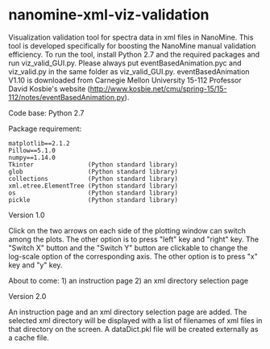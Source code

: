 # nanomine-xml-viz-validation
Visualization validation tool for spectra data in xml files in NanoMine. This tool is developed specifically for boosting the NanoMine manual validation efficiency. To run the tool, install Python 2.7 and the required packages and run viz_valid_GUI.py. Please always put eventBasedAnimation.pyc and viz_valid.py in the same folder as viz_valid_GUI.py. eventBasedAnimation V1.10 is downloaded from Carnegie Mellon University 15-112 Professor David Kosbie's website (http://www.kosbie.net/cmu/spring-15/15-112/notes/eventBasedAnimation.py).

Code base: Python 2.7

Package requirement:

    matplotlib==2.1.2
    Pillow==5.1.0
    numpy==1.14.0
    Tkinter               (Python standard library)
    glob                  (Python standard library)
    collections           (Python standard library)
    xml.etree.ElementTree (Python standard library)
    os                    (Python standard library)
    pickle                (Python standard library)

Version 1.0

Click on the two arrows on each side of the plotting window can switch among the plots. The other option is to press "left" key and "right" key. The "Switch X" button and the "Switch Y" button are clickable to change the log-scale option of the corresponding axis. The other option is to press "x" key and "y" key.

About to come: 1) an instruction page 2) an xml directory selection page

Version 2.0

An instruction page and an xml directory selection page are added. The selected xml directory will be displayed with a list of filenames of xml files in that directory on the screen. A dataDict.pkl file will be created externally as a cache file.